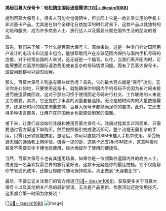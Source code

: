 **揭秘百慕大保号卡：轻松搞定国际通信需求[[TG💪+ @esim1088](https://t.me/s/esim1088)]**

提到百慕大保号卡，很多人可能会觉得陌生，但实际上它是一款非常实用的手机卡和流量卡产品。尤其是在如今全球化日益加深的时代背景下，这款产品以其独特的功能和服务，成为许多商务人士、旅行达人以及需要长期在国外生活的朋友的首选。

首先，我们来了解一下什么是百慕大保号卡。简单来说，这是一种专门针对国际用户设计的电话卡和流量卡组合，能够帮助用户在全球范围内保持与国内手机号码的连接。对于经常出国的人来说，这无疑是一个福音。以往，当我们离开国内时，可能需要面对高昂的国际漫游费用或者复杂的号码切换问题。而有了百慕大保号卡，这些问题都可以迎刃而解。

那么，百慕大保号卡到底有哪些优势呢？首先，它的最大亮点就是“保号”功能。无论你身处何地，只要使用这张卡，就能确保你的国内手机号码不会因为长时间未接通而被运营商回收。这对于那些习惯于使用固定号码进行社交、工作联络的人来说尤为重要。其次，它还提供了丰富的流量套餐选择。无论是短时间内的大量数据需求，还是长时间的稳定流量支持，百慕大保号卡都能满足你的要求。此外，它还支持多种语言服务，让用户在异国他乡也能感受到家的温暖。

接下来，让我们谈谈如何注册和使用百慕大保号卡。注册过程其实非常简单，只需要通过官方渠道下单购买，然后按照指引完成激活即可。整个流程无需复杂的手续，只需几分钟就能搞定。激活后，你可以直接将SIM卡插入手机中使用，享受畅通无阻的通话和上网体验。值得一提的是，这款卡还支持eSIM技术，这意味着你甚至不需要实体卡槽也能使用，极大地提升了使用的便捷性。

当然，百慕大保号卡也有其适用场景。如果你是一位频繁往返国内外的商务人士，或者是一名喜欢探索世界的旅行爱好者，这款卡无疑是你的最佳拍档。它不仅能帮你节省通讯成本，还能让你随时随地保持联系，真正做到“天涯若比邻”。

最后，不要忘记关注我们的官方频道[[TG💪+ @esim1088](https://t.me/s/esim1088)]，获取更多关于百慕大保号卡以及其他相关产品的最新资讯。无论是产品更新、优惠活动还是使用技巧，这里都会第一时间为你揭晓！

[[TG💪+ @esim1088](https://t.me/s/esim1088) ![Image](https://i.postimg.cc/4NQfJmqS/Snipaste-2025-05-13-00-14-12.png)]